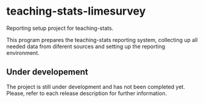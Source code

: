 # teaching-stats-limesurvey
Reporting setup project for teaching-stats.

This program prepares the teaching-stats reporting system, collecting up all needed data from diferent sources and setting up the reporting environment.

## Under developement
The project is still under development and has not been completed yet. Please, refer to each release description for further information.
